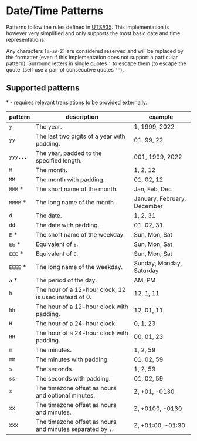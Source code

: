 # Date/Time Patterns

Patterns follow the rules defined in [UTS#35](https://www.unicode.org/reports/tr35/tr35-dates.html#Contents).
This implementation is however very simplified and only supports the most basic
date and time representations.

Any characters `[a-zA-Z]` are considered reserved and will be replaced by the
formatter (even if this implementation does not support a particular pattern).
Surround letters in single quotes `'` to escape them (to escape the quote itself
use a pair of consecutive quotes `''`).

## Supported patterns

\* - requires relevant translations to be provided externally.

| pattern  | description                                                | example                     |
|----------|------------------------------------------------------------|-----------------------------|
| `y`      | The year.                                                  | 1, 1999, 2022               |
| `yy`     | The last two digits of a year with padding.                | 01, 99, 22                  |
| `yyy...` | The year, padded to the specified length.                  | 001, 1999, 2022             |
| `M`      | The month.                                                 | 1, 2, 12                    |
| `MM`     | The month with padding.                                    | 01, 02, 12                  |
| `MMM` *  | The short name of the month.                               | Jan, Feb, Dec               |
| `MMMM` * | The long name of the month.                                | January, February, December |
| `d`      | The date.                                                  | 1, 2, 31                    |
| `dd`     | The date with padding.                                     | 01, 02, 31                  |
| `E` *    | The short name of the weekday.                             | Sun, Mon, Sat               |
| `EE` *   | Equivalent of `E`.                                         | Sun, Mon, Sat               |
| `EEE` *  | Equivalent of `E`.                                         | Sun, Mon, Sat               |
| `EEEE` * | The long name of the weekday.                              | Sunday, Monday, Saturday    |
| `a` *    | The period of the day.                                     | AM, PM                      |
| `h`      | The hour of a 12-hour clock, 12 is used instead of 0.      | 12, 1, 11                   |
| `hh`     | The hour of a 12-hour clock with padding.                  | 12, 01, 11                  |
| `H`      | The hour of a 24-hour clock.                               | 0, 1, 23                    |
| `HH`     | The hour of a 24-hour clock with padding.                  | 00, 01, 23                  |
| `m`      | The minutes.                                               | 1, 2, 59                    |
| `mm`     | The minutes with padding.                                  | 01, 02, 59                  |
| `s`      | The seconds.                                               | 1, 2, 59                    |
| `ss`     | The seconds with padding.                                  | 01, 02, 59                  |
| `X`      | The timezone offset as hours and optional minutes.         | Z, +01, -0130               |
| `XX`     | The timezone offset as hours and minutes.                  | Z, +0100, -0130             |
| `XXX`    | The timezone offset as hours and minutes separated by `:`. | Z, +01:00, -01:30           |
